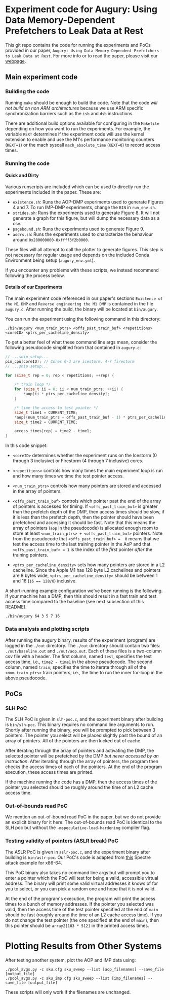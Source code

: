 # Experiment code for Augury: Using Data Memory-Dependent Prefetchers to Leak Data at Rest

This git repo contains the code for running the experiments and PoCs
provided in our paper, `Augury: Using Data Memory-Dependent
Prefetchers to Leak Data at Rest`. For more info or to read the paper,
please visit our [webpage](https://www.prefetchers.info/ "Augury
webpage and paper link").

## Main experiment code

### Building the code

Running `make` should be enough to build the code. Note that the code
*will not build on non ARM architectures* because we use ARM specific
synchronization barriers such as the `isb` and `dsb` instructions.

There are additional build options available for configuring in the
`Makefile` depending on how you want to run the experiments. For
example, the variable `KEXT` determines if the experiment code will
use the kernel extension to enable and use the M1's performance
monitoring counters (`KEXT=1`) or the mach syscall
`mach_absolute_time` (`KEXT=0`) to record access times.

### Running the code

#### Quick and Dirty

Various runscripts are included which can be used to directly run the
experiments included in the paper.
These are:
 - `existence.sh`: Runs the AOP-DMP experiments used to generate Figures 4 and 7. To run IMP-DMP experiments, change the `BIN` in `run_env.sh`.
 - `strides.sh`: Runs the experiments used to generate Figure 8. It will not generate a graph for this figure, but will dump the necessary data as a csv.
 - `pagebound.sh`: Runs the experiments used to generate Figure 9.
 - `addrs.sh`: Runs the experiments used to characterize the behaviour around `0x280000000-0xffff3f2b0000`.

These files will all attempt to call the plotter to generate figures. This step is not necessary for regular usage and depends on the included Conda Environment being setup (`augury_env.yml`).

If you encounter any problems with these scripts, we instead recommend following the process below.

#### Details of our Experiments

The main experiment code referenced in our paper's sections `Existence
of the M1 DMP` and `Reverse engineering the M1 DMP` is contained in
the file `augury.c`. After running the build, the binary will be
located at `bin/augury`.

You can run the experiment using the following command in this directory:

```
./bin/augury <num_train_ptrs> <offs_past_train_buf> <repetitions>
<coreID> <ptrs_per_cacheline_density>
```

To get a better feel of what these command line args mean, consider
the following pseudocode simplified from that contained in `augury.c`:

```C
// ...snip setup...
pin_cpu(coreID); // Cores 0-3 are icestorm, 4-7 firestorm
// ...snip setup...

for (size_t rep = 0; rep < repetitions; ++rep) {

	/* train loop */
	for (size_t ii = 0; ii < num_train_ptrs; ++ii) {
		*aop[ii * ptrs_per_cacheline_density];
	}

	/* time the access to test pointer */
	size_t time1 = CURRENT_TIME;
	*aop[(num_train_ptrs + offs_past_train_buf - 1) * ptrs_per_cacheline_density];
	size_t time2 = CURRENT_TIME;

	access_times[rep] = time2 - time1;
}
```

In this code snippet:

* `<coreID>` determines whether the experiment runs on the Icestorm (0
  through 3 inclusive) or Firestorm (4 through 7 inclusive) cores.

* `<repetitions>` controls how many times the main experiment loop is
  run and how many times we time the test pointer access.

* `<num_train_ptrs>` controls how many pointers are stored and
  accessed in the array of pointers.

* `<offs_past_train_buf>` controls which pointer past the end of the
array of pointers is accessed for timing. If `<offs_past_train_buf>`
is greater than the prefetch depth of the DMP, then access times
should be slow, if it is less than the prefetch depth, then the
pointer should have been prefetched and accessing it should be
fast. Note that this means the array of pointers (`aop` in the
pseudocode) is allocated enough room to store at least
`<num_train_ptrs> + <offs_past_train_buf>` pointers. Note from the
pseudocode that `<offs_past_train_buf> =  0` means that we test the
access time to the last training pointer in the AoP and that
`<offs_past_train_buf> = 1` is the index of the *first* pointer
*after* the training pointers.

* `<ptrs_per_cacheline_density>` sets how many pointers are stored in
a L2 cacheline. Since the Apple M1 has 128 byte L2 cachelines and
pointers are 8 bytes wide, `<ptrs_per_cacheline_density>` should be
between 1 and 16 (`16 == 128/8`) inclusive.

A short-running example configuration we've been running is the
following. If your machine has a DMP, then this should result in a
fast train and test access time compared to the baseline (see next
subsection of this README).

```
./bin/augury 64 3 5 7 16
```

### Data analysis and plotting scripts

After running the augury binary, results of the experiment (program)
are logged in the `./out` directory. The `./out` directory should
contain two files: `./out/baseline.out` and `./out/aop.out`. Each of
these files is a two-column csv file with a header. The first column,
named `test`, specifies the test access time, i.e., `time2 - time1` in the
above pseudocode. The second column, named `train`, specifies the time
to iterate through all of the `<num_train_ptrs>` train pointers, i.e.,
the time to run the inner for-loop in the above pseudocode.

## PoCs

### SLH PoC

The SLH PoC is given in `slh-poc.c`, and the experiment binary after
building is `bin/slh-poc`. This binary requires no command line
arguments to run. Shortly after running the binary, you will be
prompted to pick between 3 pointers. The pointer you select will be
placed slightly past the bound of an array of pointers. All of the
pointers are then kicked out of cache.

After iterating through the array of pointers and activating the DMP,
the selected pointer will be prefetched by the DMP *but never accessed
by an instruction*. After iterating through the array of pointers, the
program then checks the access times of each of the pointers. At the
end of the program execution, these access times are printed.

If the machine running the code has a DMP, then the access times of
the pointer you selected should be roughly around the time of an L2
cache access time.

### Out-of-bounds read PoC

We mention an out-of-bound read PoC in the paper, but we do not
provide an explicit binary for it here. The out-of-bounds read PoC is
identical to the SLH poc but without the
`-mspeculative-load-hardening` compiler flag.

### Testing validity of pointers (ASLR break) PoC

The ASLR PoC is given in `aslr-poc.c`, and the experiment binary after
building is `bin/aslr-poc`. Our PoC's code is adapted from [this](
https://github.com/Eugnis/spectre-attack "Spectre attack example
source link") Spectre attack example for x86-64.

This PoC binary also takes no command line args but will prompt you to
enter a pointer which the PoC will test for being a valid, accessible
virtual address. The binary will print some valid virtual addresses it
knows of for you to select, or you can pick a random one and hope that
it is not valid.

At the end of the program's execution, the program will print the
access times to a bunch of memory addresses. If the pointer you
selected was valid, then the access time of the test pointer specified
at the end of `main` should be fast (roughly around the time of an L2
cache access time). If you do not change the test pointer (the one
specified at the end of `main`), then this pointer should be
`array2[103 * 512]` in the printed access times.

# Plotting Results from Other Systems
After testing another system, plot the AOP and IMP data using:
```
./pool_avgs.py -c sku.cfg sku_sweep --list [aop_filenames] --save_file [output_file]
./pool_avgs.py -c sku_imp.cfg sku_sweep --list [imp_filenames] --save_file [output_file]
```

These scripts will only work if the filenames are unchanged.
